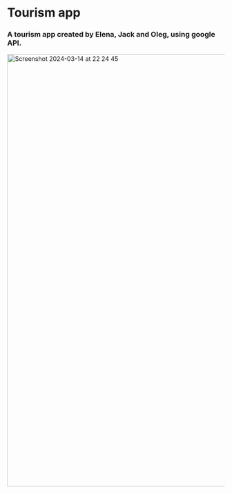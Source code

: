 # Tourism app

### A tourism app created by Elena, Jack and Oleg, using google API.

<img width="1000" alt="Screenshot 2024-03-14 at 22 24 45" src="https://github.com/fac30/tourism-app/assets/113034133/9a8c1efd-e9ef-4eba-b13b-e50aaf4375a6">
